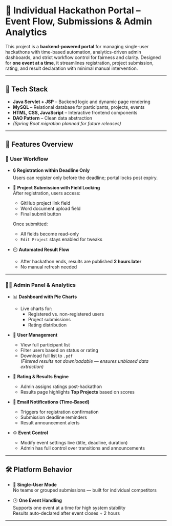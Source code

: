 # 🏁 Individual Hackathon Portal – Event Flow, Submissions & Admin Analytics

This project is a **backend-powered portal** for managing single-user hackathons with time-based automation, analytics-driven admin dashboards, and strict workflow control for fairness and clarity. Designed for **one event at a time**, it streamlines registration, project submission, rating, and result declaration with minimal manual intervention.

---

## 🚀 Tech Stack

- **Java Servlet + JSP** – Backend logic and dynamic page rendering  
- **MySQL** – Relational database for participants, projects, events  
- **HTML, CSS, JavaScript** – Interactive frontend components  
- **DAO Pattern** – Clean data abstraction  
- *(Spring Boot migration planned for future releases)*

---

## 🌟 Features Overview

### 👤 User Workflow

- 🔒 **Registration within Deadline Only**  
  Users can register only before the deadline; portal locks post expiry.

- 📝 **Project Submission with Field Locking**  
  After registration, users access:
  - GitHub project link field  
  - Word document upload field  
  - Final submit button  

  Once submitted:
  - All fields become read-only  
  - `Edit Project` stays enabled for tweaks

- ⏲️ **Automated Result Flow**  
  - After hackathon ends, results are published **2 hours later**  
  - No manual refresh needed

---

### 🧑‍💼 Admin Panel & Analytics

- 📊 **Dashboard with Pie Charts**  
  - Live charts for:
    - Registered vs. non-registered users  
    - Project submissions  
    - Rating distribution  

- 🧮 **User Management**  
  - View full participant list  
  - Filter users based on status or rating  
  - Download full list to `.pdf`  
    *(Filtered results not downloadable — ensures unbiased data extraction)*

- 🌟 **Rating & Results Engine**  
  - Admin assigns ratings post-hackathon  
  - Results page highlights **Top Projects** based on scores

- 📧 **Email Notifications (Time-Based)**  
  - Triggers for registration confirmation  
  - Submission deadline reminders  
  - Result announcement alerts

- ⚙️ **Event Control**  
  - Modify event settings live (title, deadline, duration)  
  - Admin has full control over transitions and announcements

---

## 🛠 Platform Behavior

- 🧍 **Single-User Mode**  
  No teams or grouped submissions — built for individual competitors

- 🕒 **One Event Handling**  
  Supports one event at a time for high system stability  
  Results auto-declared after event closes + 2 hours

---


